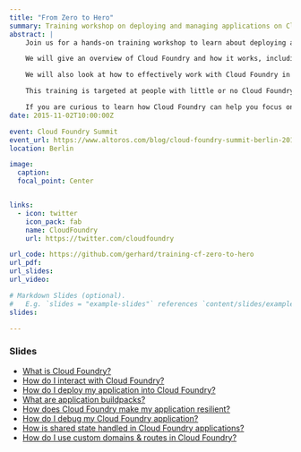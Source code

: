 ```yaml
---
title: "From Zero to Hero"
summary: Training workshop on deploying and managing applications on Cloud Foundry
abstract: |
    Join us for a hands-on training workshop to learn about deploying and managing applications on Cloud Foundry.

    We will give an overview of Cloud Foundry and how it works, including specifics relating to services, buildpacks, and architecture.

    We will also look at how to effectively work with Cloud Foundry in your organisation.

    This training is targeted at people with little or no Cloud Foundry experience but some experience delivering web-based applications.

    If you are curious to learn how Cloud Foundry can help you focus on development and innovation, rather than infrastructure plumbing, this is the right course for you.
date: 2015-11-02T10:00:00Z

event: Cloud Foundry Summit
event_url: https://www.altoros.com/blog/cloud-foundry-summit-berlin-2015-recap-day-one/
location: Berlin

image:
  caption:
  focal_point: Center


links:
  - icon: twitter
    icon_pack: fab
    name: CloudFoundry
    url: https://twitter.com/cloudfoundry

url_code: https://github.com/gerhard/training-cf-zero-to-hero
url_pdf:
url_slides:
url_video:

# Markdown Slides (optional).
#   E.g. `slides = "example-slides"` references `content/slides/example-slides.md`.
slides:

---
```


### Slides

* <a href="/slides/cf-what" target="_blank">What is Cloud Foundry?</a>
* <a href="/slides/cf-interact" target="_blank">How do I interact with Cloud Foundry?</a>
* <a href="/slides/cf-first-app" target="_blank">How do I deploy my application into Cloud Foundry?</a>
* <a href="/slides/cf-buildpacks" target="_blank">What are application buildpacks?</a>
* <a href="/slides/cf-resilience" target="_blank">How does Cloud Foundry make my application resilient?</a>
* <a href="/slides/cf-debugging" target="_blank">How do I debug my Cloud Foundry application?</a>
* <a href="/slides/cf-shared-state" target="_blank"> How is shared state handled in Cloud Foundry applications?</a>
* <a href="/slides/cf-domains-routes" target="_blank">How do I use custom domains &amp; routes in Cloud Foundry?</a>
